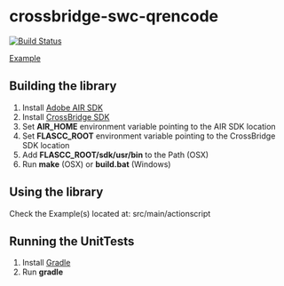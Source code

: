 crossbridge-swc-qrencode
========================

[![Build Status](https://travis-ci.org/crossbridge-community/crossbridge-swc-qrencode.svg?branch=master)](https://travis-ci.org/crossbridge-community/crossbridge-swc-qrencode)

[Example](http://www.vpmedia.hu/crossbridge/qrencode/)

## Building the library

1. Install [Adobe AIR SDK](https://www.adobe.com/devnet/air/air-sdk-download.html)
2. Install [CrossBridge SDK](http://sourceforge.net/projects/crossbridge-community/files/)
3. Set **AIR_HOME** environment variable pointing to the AIR SDK location
4. Set **FLASCC_ROOT** environment variable pointing to the CrossBridge SDK location
5. Add **FLASCC_ROOT/sdk/usr/bin** to the Path (OSX)
6. Run **make** (OSX) or **build.bat** (Windows)

## Using the library

Check the Example(s) located at: src/main/actionscript

## Running the UnitTests

1. Install [Gradle](http://www.gradle.org/)
2. Run **gradle**
